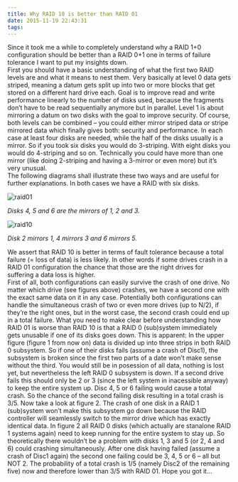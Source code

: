 ```yaml
---
title: Why RAID 10 is better than RAID 01
date: 2015-11-19 22:43:31
tags:
---
```


Since it took me a while to completely understand why a RAID 1+0 configuration should be better than a RAID 0+1 one in terms of failure tolerance I want to put my insights down.  
First you should have a basic understanding of what the first two RAID levels are and what it means to nest them. Very basically at level 0 data gets striped, meaning a datum gets split up into two or more blocks that get stored on a different hard drive each. Goal is to improve read and write performance linearly to the number of disks used, because the fragments don’t have to be read sequentially anymore but in parallel. Level 1 is about mirroring a datum on two disks with the goal to improve security. Of course, both levels can be combined – you could either mirror striped data or stripe mirrored data which finally gives both: security and performance. In each case at least four disks are needed, while the half of the disks usually is a mirror. So if you took six disks you would do 3-striping. With eight disks you would do 4-striping and so on. Technically you could have more than one mirror (like doing 2-striping and having a 3-mirror or even more) but it’s very unusual.  
The following diagrams shall illustrate these two ways and are useful for further explanations. In both cases we have a RAID with six disks.

![raid01](https://apps.muetsch.io/images/o:auto?image=https://muetsch.io/images/raid01.png)  

*Disks 4, 5 and 6 are the mirrors of 1, 2 and 3.*

![raid10](https://apps.muetsch.io/images/o:auto?image=https://muetsch.io/images/raid10.png)  

*Disk 2 mirrors 1, 4 mirrors 3 and 6 mirrors 5.*

We assert that RAID 10 is better in terms of fault tolerance because a total failure (= loss of data) is less likely. In other words if some drives crash in a RAID 01 configuration the chance that those are the right drives for suffering a data loss is higher.  
First of all, both configurations can easily survive the crash of one drive. No matter which drive (see figures above) crashes, we have a second one with the exact same data on it in any case. Potentially both configurations can handle the simultaneous crash of two or even more drives (up to N/2), if they’re the right ones, but in the worst case, the second crash could end up in a total failure. What you need to make clear before understanding how RAID 01 is worse than RAID 10 is that a RAID 0 (sub)system immediately gets unusable if one of its disks goes down. This is apparent: In the upper figure (figure 1 from now on) data is divided up into three strips in both RAID 0 subsystem. So if one of their disks fails (assume a crash of Disc1), the subsystem is broken since the first two parts of a date won’t make sense without the third. You would still be in posession of all data, nothing is lost yet, but nevertheless the left RAID 0 subsystem is down. If a second drive fails this should only be 2 or 3 (since the left system in inacessible anyway) to keep the entire system up. Disc 4, 5 or 6 failing would cause a total crash. So the chance of the second failing disk resulting in a total crash is 3/5\. Now take a look at figure 2\. The crash of one disk in a RAID 1 (sub)system won’t make this subsystem go down because the RAID controller will seamlessly switch to the mirror drive which has exactly identical data. In figure 2 all RAID 0 disks (which actually are stanalone RAID 1 systems again) need to keep running for the entire system to stay up. So theoretically there wouldn’t be a problem with disks 1, 3 and 5 (or 2, 4 and 6) could crashing simultaneously. After one disk having failed (assume a crash of Disc1 again) the second one failing could be 3, 4, 5 or 6 – all but NOT 2\. The probability of a total crash is 1/5 (namely Disc2 of the remaining five) now and therefore lower than 3/5 with RAID 01\. Hope you got it…